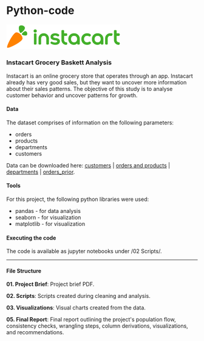 # Python-code

<img src="./Instacart_logo.png" alt="Instacart logo" width="300"/>

### Instacart Grocery Baskett Analysis

Instacart is an online grocery store that operates through an app. Instacart already has very good sales, but they want to uncover more information about their sales patterns. The objective of this study is to analyse customer behavior and uncover patterns for growth.

#### Data
The dataset comprises of information on the following parameters:
- orders
- products
- departments
- customers
  
Data can be downloaded here: [customers](https://s3.amazonaws.com/coach-courses-us/public/courses/data-immersion/A4/A4_Data_Assets/customers.zip) | [orders and products](https://s3.amazonaws.com/coach-courses-us/public/courses/data-immersion/A4/A4_Data_Assets/4.3_orders_products.zip) | [departments](https://s3.amazonaws.com/coach-courses-us/public/courses/data-immersion/A4/A4_Data_Assets/4.4_departments.zip) | [orders_prior](https://s3.amazonaws.com/coach-courses-us/public/courses/data-immersion/A4/A4_Data_Assets/4.6_orders_products_prior.zip).

#### Tools
For this project, the following python libraries were used:
- pandas - for data analysis
- seaborn - for visualization
- matplotlib - for visualization

#### Executing the code
The code is available as jupyter notebooks under /02 Scripts/.

 ---

#### File Structure

**01. Project Brief**: Project brief PDF. 

**02. Scripts**: Scripts created during cleaning and analysis.  

**03. Visualizations**: Visual charts created from the data.
    
**05. Final Report**: Final report outlining the project's population flow, consistency checks, wrangling steps, column derivations, visualizations, and recommendations.
